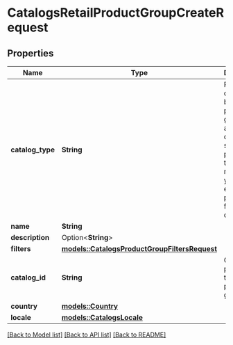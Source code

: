 # CatalogsRetailProductGroupCreateRequest

## Properties

Name | Type | Description | Notes
------------ | ------------- | ------------- | -------------
**catalog_type** | **String** | Retail catalog based product group is available only for selected partners at the moment. If you are not eligible, please use feed based one. | 
**name** | **String** |  | 
**description** | Option<**String**> |  | [optional]
**filters** | [**models::CatalogsProductGroupFiltersRequest**](CatalogsProductGroupFiltersRequest.md) |  | 
**catalog_id** | **String** | Catalog id pertaining to the retail product group. | 
**country** | [**models::Country**](Country.md) |  | 
**locale** | [**models::CatalogsLocale**](CatalogsLocale.md) |  | 

[[Back to Model list]](../README.md#documentation-for-models) [[Back to API list]](../README.md#documentation-for-api-endpoints) [[Back to README]](../README.md)


